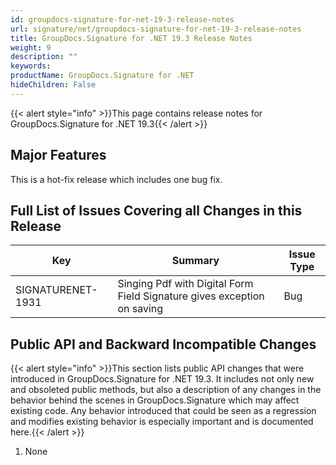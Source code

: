 ```yaml
---
id: groupdocs-signature-for-net-19-3-release-notes
url: signature/net/groupdocs-signature-for-net-19-3-release-notes
title: GroupDocs.Signature for .NET 19.3 Release Notes
weight: 9
description: ""
keywords: 
productName: GroupDocs.Signature for .NET
hideChildren: False
---
```

{{< alert style="info" >}}This page contains release notes for GroupDocs.Signature for .NET 19.3{{< /alert >}}

## Major Features

This is a hot-fix release which includes one bug fix.

## Full List of Issues Covering all Changes in this Release

| Key | Summary | Issue Type |
| --- | --- | --- |
| SIGNATURENET-1931 | Singing Pdf with Digital Form Field Signature gives exception on saving | Bug |

## Public API and Backward Incompatible Changes

{{< alert style="info" >}}This section lists public API changes that were introduced in GroupDocs.Signature for .NET 19.3. It includes not only new and obsoleted public methods, but also a description of any changes in the behavior behind the scenes in GroupDocs.Signature which may affect existing code. Any behavior introduced that could be seen as a regression and modifies existing behavior is especially important and is documented here.{{< /alert >}}

1.  None
